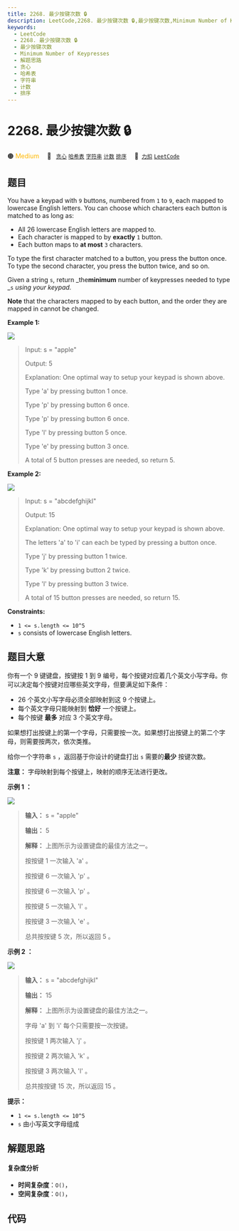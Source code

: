 ```yaml
---
title: 2268. 最少按键次数 🔒
description: LeetCode,2268. 最少按键次数 🔒,最少按键次数,Minimum Number of Keypresses,解题思路,贪心,哈希表,字符串,计数,排序
keywords:
  - LeetCode
  - 2268. 最少按键次数 🔒
  - 最少按键次数
  - Minimum Number of Keypresses
  - 解题思路
  - 贪心
  - 哈希表
  - 字符串
  - 计数
  - 排序
---
```


# 2268. 最少按键次数 🔒

🟠 <font color=#ffb800>Medium</font>&emsp; 🔖&ensp; [`贪心`](/tag/greedy.md) [`哈希表`](/tag/hash-table.md) [`字符串`](/tag/string.md) [`计数`](/tag/counting.md) [`排序`](/tag/sorting.md)&emsp; 🔗&ensp;[`力扣`](https://leetcode.cn/problems/minimum-number-of-keypresses) [`LeetCode`](https://leetcode.com/problems/minimum-number-of-keypresses)

## 题目

You have a keypad with `9` buttons, numbered from `1` to `9`, each mapped to
lowercase English letters. You can choose which characters each button is
matched to as long as:

  * All 26 lowercase English letters are mapped to.
  * Each character is mapped to by **exactly** `1` button.
  * Each button maps to **at most** `3` characters.

To type the first character matched to a button, you press the button once. To
type the second character, you press the button twice, and so on.

Given a string `s`, return _the**minimum** number of keypresses needed to type
_`s` _using your keypad._

**Note** that the characters mapped to by each button, and the order they are
mapped in cannot be changed.



**Example 1:**

![](https://fastly.jsdelivr.net/gh/doocs/leetcode@main/solution/2200-2299/2268.Minimum%20Number%20of%20Keypresses/images/image-20220505184346-1.png)

> Input: s = "apple"
> 
> Output: 5
> 
> Explanation: One optimal way to setup your keypad is shown above.
> 
> Type 'a' by pressing button 1 once.
> 
> Type 'p' by pressing button 6 once.
> 
> Type 'p' by pressing button 6 once.
> 
> Type 'l' by pressing button 5 once.
> 
> Type 'e' by pressing button 3 once.
> 
> A total of 5 button presses are needed, so return 5.

**Example 2:**

![](https://fastly.jsdelivr.net/gh/doocs/leetcode@main/solution/2200-2299/2268.Minimum%20Number%20of%20Keypresses/images/image-20220505203823-1.png)

> Input: s = "abcdefghijkl"
> 
> Output: 15
> 
> Explanation: One optimal way to setup your keypad is shown above.
> 
> The letters 'a' to 'i' can each be typed by pressing a button once.
> 
> Type 'j' by pressing button 1 twice.
> 
> Type 'k' by pressing button 2 twice.
> 
> Type 'l' by pressing button 3 twice.
> 
> A total of 15 button presses are needed, so return 15.

**Constraints:**

  * `1 <= s.length <= 10^5`
  * `s` consists of lowercase English letters.


## 题目大意

你有一个 9 键键盘，按键按 1 到 9 编号，每个按键对应着几个英文小写字母。你可以决定每个按键对应哪些英文字母，但要满足如下条件：

  * 26 个英文小写字母必须全部映射到这 9 个按键上。
  * 每个英文字母只能映射到 **恰好** 一个按键上。
  * 每个按键 **最多** 对应 3 个英文字母。

如果想打出按键上的第一个字母，只需要按一次。如果想打出按键上的第二个字母，则需要按两次，依次类推。

给你一个字符串 `s` ，返回基于你设计的键盘打出 `s` 需要的**最少** 按键次数。

**注意：** 字母映射到每个按键上，映射的顺序无法进行更改。



**示例 1 ：**

![](https://fastly.jsdelivr.net/gh/doocs/leetcode@main/solution/2200-2299/2268.Minimum%20Number%20of%20Keypresses/images/image-20220505184346-1.png)

> 
> 
> 
> 
> 
> **输入：** s = "apple"
> 
> **输出：** 5
> 
> **解释：** 上图所示为设置键盘的最佳方法之一。
> 
> 按按键 1 一次输入 'a' 。
> 
> 按按键 6 一次输入 'p' 。
> 
> 按按键 6 一次输入 'p' 。
> 
> 按按键 5 一次输入 'l' 。
> 
> 按按键 3 一次输入 'e' 。
> 
> 总共按按键 5 次，所以返回 5 。

**示例 2 ：**

![](https://fastly.jsdelivr.net/gh/doocs/leetcode@main/solution/2200-2299/2268.Minimum%20Number%20of%20Keypresses/images/image-20220505203823-1.png)

> 
> 
> 
> 
> 
> **输入：** s = "abcdefghijkl"
> 
> **输出：** 15
> 
> **解释：** 上图所示为设置键盘的最佳方法之一。
> 
> 字母 'a' 到 'i' 每个只需要按一次按键。
> 
> 按按键 1 两次输入 'j' 。
> 
> 按按键 2 两次输入 'k' 。
> 
> 按按键 3 两次输入 'l' 。
> 
> 总共按按键 15 次，所以返回 15 。
> 
> 



**提示：**

  * `1 <= s.length <= 10^5`
  * `s` 由小写英文字母组成


## 解题思路

#### 复杂度分析

- **时间复杂度**：`O()`，
- **空间复杂度**：`O()`，

## 代码

```javascript

```
